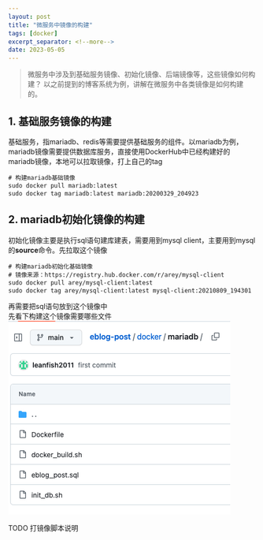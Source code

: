 ```yaml
---
layout: post
title: "微服务中镜像的构建"
tags: [docker]
excerpt_separator: <!--more-->
date: 2023-05-05
---
```


> 微服务中涉及到基础服务镜像、初始化镜像、后端镜像等，这些镜像如何构建？
> 以之前提到的博客系统为例，讲解在微服务中各类镜像是如何构建的。
## 1. 基础服务镜像的构建  
基础服务，指mariadb、redis等需要提供基础服务的组件。以mariadb为例，mariadb镜像需要提供数据库服务，直接使用DockerHub中已经构建好的mariadb镜像，本地可以拉取镜像，打上自己的tag  <!--more-->
```
# 构建mariadb基础镜像
sudo docker pull mariadb:latest
sudo docker tag mariadb:latest mariadb:20200329_204923
```
## 2. mariadb初始化镜像的构建  
初始化镜像主要是执行sql语句建库建表，需要用到mysql client，主要用到mysql的**source**命令。先拉取这个镜像  
```
# 构建mariadb初始化基础镜像
# 镜像来源：https://registry.hub.docker.com/r/arey/mysql-client
sudo docker pull arey/mysql-client:latest
sudo docker tag arey/mysql-client:latest mysql-client:20210809_194301
```
再需要把sql语句放到这个镜像中  
先看下构建这个镜像需要哪些文件
![镜像构建文件](https://raw.githubusercontent.com/leanfish2011/data/main/img/mariadb_init.jpg)



TODO 打镜像脚本说明
